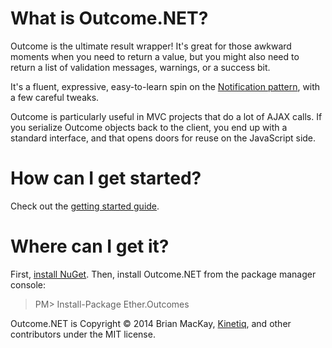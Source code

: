 What is Outcome.NET?
==============
Outcome is the ultimate result wrapper! It's great for those awkward moments when you need to return a value, but you might also need to return a list of validation messages, warnings, or a success bit.

It's a fluent, expressive, easy-to-learn spin on the <a href="http://martinfowler.com/dslCatalog/notification.html">Notification pattern</a>, with a few careful tweaks.

Outcome is particularly useful in MVC projects that do a lot of AJAX calls. If you serialize Outcome objects back to the client, you end up with a standard interface, and that opens doors for reuse on the JavaScript side.

How can I get started?
==============

Check out the <a href="https://github.com/kinetiq/Ether.Outcomes/wiki/Getting-started">getting started guide</a>.

Where can I get it?
==============

First, <a href="http://docs.nuget.org/docs/start-here/installing-nuget">install NuGet</a>. Then, install Outcome.NET from the package manager console:

>PM> Install-Package Ether.Outcomes

Outcome.NET is Copyright © 2014 Brian MacKay, <a href="getkinetiq.com">Kinetiq</a>, and other contributors under the MIT license.
